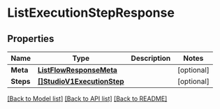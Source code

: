 # ListExecutionStepResponse

## Properties

Name | Type | Description | Notes
------------ | ------------- | ------------- | -------------
**Meta** | [**ListFlowResponseMeta**](ListFlowResponseMeta.md) |  |[optional] 
**Steps** | [**[]StudioV1ExecutionStep**](StudioV1ExecutionStep.md) |  |[optional] 

[[Back to Model list]](../README.md#documentation-for-models) [[Back to API list]](../README.md#documentation-for-api-endpoints) [[Back to README]](../README.md)


